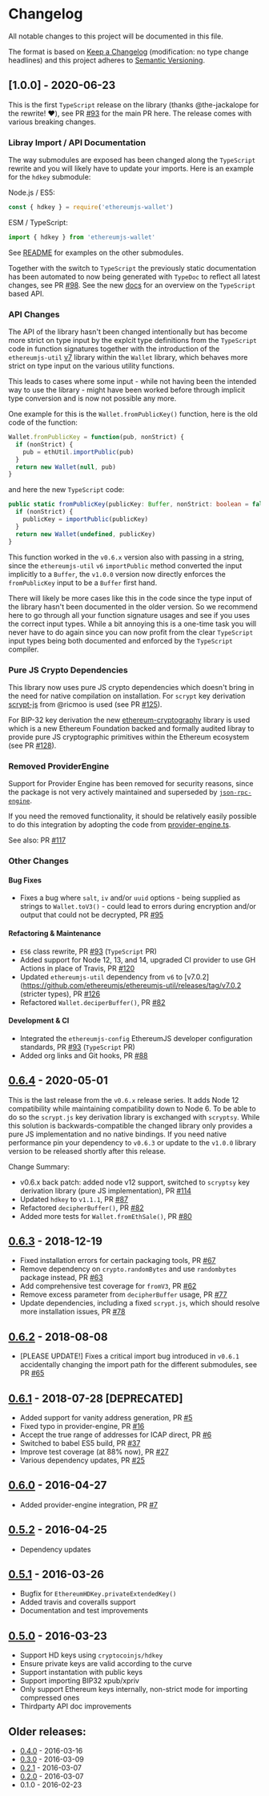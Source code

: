 # Changelog

All notable changes to this project will be documented in this file.

The format is based on [Keep a Changelog](http://keepachangelog.com/en/1.0.0/)
(modification: no type change headlines) and this project adheres to
[Semantic Versioning](http://semver.org/spec/v2.0.0.html).

## [1.0.0] - 2020-06-23

This is the first `TypeScript` release on the library (thanks @the-jackalope for the rewrite! ❤️), see PR [#93](https://github.com/ethereumjs/ethereumjs-wallet/pull/93) for the main PR here. The release comes with various breaking changes.

### Libray Import / API Documentation

The way submodules are exposed has been changed along the `TypeScript` rewrite and you will likely have to update your imports. Here is an example for the `hdkey` submodule:

Node.js / ES5:

```js
const { hdkey } = require('ethereumjs-wallet')
```

ESM / TypeScript:

```js
import { hdkey } from 'ethereumjs-wallet'
```

See [README](https://github.com/ethereumjs/ethereumjs-wallet#wallet-api) for examples on the other submodules.

Together with the switch to `TypeScript` the previously static documentation has been automated to now being generated with `TypeDoc` to reflect all latest changes, see PR [#98](https://github.com/ethereumjs/ethereumjs-wallet/pull/98). See the new [docs](https://github.com/ethereumjs/ethereumjs-wallet/blob/master/docs/README.md) for an overview on the `TypeScript` based API.

### API Changes

The API of the library hasn't been changed intentionally but has become more strict on type input by the explcit type definitions from the `TypeScript` code in function signatures together with the introduction of the `ethereumjs-util` [v7](https://github.com/ethereumjs/ethereumjs-util/releases) library within the `Wallet` library, which behaves more strict on type input on the various utility functions.

This leads to cases where some input - while not having been the intended way to use the library - might have been worked before through implicit type conversion and is now not possible any more.

One example for this is the `Wallet.fromPublicKey()` function, here is the old code of the function:

```js
Wallet.fromPublicKey = function(pub, nonStrict) {
  if (nonStrict) {
    pub = ethUtil.importPublic(pub)
  }
  return new Wallet(null, pub)
}
```

and here the new `TypeScript` code:

```typescript
public static fromPublicKey(publicKey: Buffer, nonStrict: boolean = false): Wallet {
  if (nonStrict) {
    publicKey = importPublic(publicKey)
  }
  return new Wallet(undefined, publicKey)
}
```

This function worked in the `v0.6.x` version also with passing in a string, since the `ethereumjs-util` `v6` `importPublic` method converted the input implicitly to a `Buffer`, the `v1.0.0` version now directly enforces the `fromPublicKey` input to be a `Buffer` first hand.

There will likely be more cases like this in the code since the type input of the library hasn't been documented in the older version. So we recommend here to go through all your function signature usages and see if you uses the correct input types. While a bit annoying this is a one-time task you will never have to do again since you can now profit from the clear `TypeScript` input types being both documented and enforced by the `TypeScript` compiler.

### Pure JS Crypto Dependencies

This library now uses pure JS crypto dependencies which doesn't bring in the need for native compilation on installation. For `scrypt` key derivation [scrypt-js](https://github.com/ricmoo/scrypt-js) from @ricmoo is used (see PR [#125](https://github.com/ethereumjs/ethereumjs-wallet/pull/125)).

For BIP-32 key derivation the new [ethereum-cryptography](https://github.com/ethereum/js-ethereum-cryptography) library is used which is a new Ethereum Foundation backed and formally audited libray to provide pure JS cryptographic primitives within the Ethereum ecosystem (see PR [#128](https://github.com/ethereumjs/ethereumjs-wallet/pull/128)).

### Removed ProviderEngine

Support for Provider Engine has been removed for security reasons, since the package is not very actively maintained and superseded by [`json-rpc-engine`](https://github.com/MetaMask/web3-provider-engine#web3-providerengine).

If you need the removed functionality, it should be relatively easily possible to do this integration by adopting the code from [provider-engine.ts](https://github.com/ethereumjs/ethereumjs-wallet/blob/v0.6.x/src/provider-engine.js).

See also: PR [#117](https://github.com/ethereumjs/ethereumjs-wallet/pull/117)

### Other Changes

#### Bug Fixes

- Fixes a bug where `salt`, `iv` and/or `uuid` options - being supplied as strings to `Wallet.toV3()` - could lead to errors during encryption and/or output that could not be decrypted,
  PR [#95](https://github.com/ethereumjs/ethereumjs-wallet/pull/95)

#### Refactoring & Maintenance

- `ES6` class rewrite,
  PR [#93](https://github.com/ethereumjs/ethereumjs-wallet/pull/93) (`TypeScript` PR)
- Added support for Node 12, 13, and 14, upgraded CI provider to use GH Actions in place of Travis,
  PR [#120](https://github.com/ethereumjs/ethereumjs-wallet/pull/120)
- Updated `ethereumjs-util` dependency from `v6` to
  [v7.0.2](https://github.com/ethereumjs/ethereumjs-util/releases/tag/v7.0.2 (stricter types),
  PR [#126](https://github.com/ethereumjs/ethereumjs-wallet/pull/126)
- Refactored `Wallet.deciperBuffer()`,
  PR [#82](https://github.com/ethereumjs/ethereumjs-wallet/pull/82)

#### Development & CI

- Integrated the `ethereumjs-config` EthereumJS developer configuration standards,
  PR [#93](https://github.com/ethereumjs/ethereumjs-wallet/pull/93) (`TypeScript` PR)
- Added org links and Git hooks,
  PR [#88](https://github.com/ethereumjs/ethereumjs-wallet/pull/88)

[0.6.4]: https://github.com/ethereumjs/ethereumjs-wallet/compare/v0.6.3...v1.0.0

## [0.6.4] - 2020-05-01

This is the last release from the `v0.6.x` release series. It adds Node 12 compatibility while maintaining compatibility
down to Node 6. To be able to do so the `scrypt.js` key derivation library is exchanged with `scryptsy`. While this solution is backwards-compatible the changed library only provides a pure JS implementation and no native bindings. If you need native performance pin your dependency to `v0.6.3` or update to the `v1.0.0` library version to be released shortly after this release.

Change Summary:

- v0.6.x back patch: added node v12 support, switched to `scryptsy` key derivation library (pure JS implementation),
  PR [#114](https://github.com/ethereumjs/ethereumjs-wallet/pull/114)
- Updated `hdkey` to `v1.1.1`,
  PR [#87](https://github.com/ethereumjs/ethereumjs-wallet/pull/87)
- Refactored `decipherBuffer()`,
  PR [#82](https://github.com/ethereumjs/ethereumjs-wallet/pull/82)
- Added more tests for `Wallet.fromEthSale()`,
  PR [#80](https://github.com/ethereumjs/ethereumjs-wallet/pull/80)

[0.6.4]: https://github.com/ethereumjs/ethereumjs-wallet/compare/v0.6.3...v0.6.4

## [0.6.3] - 2018-12-19

- Fixed installation errors for certain packaging tools, PR [#67](https://github.com/ethereumjs/ethereumjs-wallet/pull/67)
- Remove dependency on `crypto.randomBytes` and use `randombytes` package instead, PR [#63](https://github.com/ethereumjs/ethereumjs-wallet/pull/63)
- Add comprehensive test coverage for `fromV3`, PR [#62](https://github.com/ethereumjs/ethereumjs-wallet/pull/62)
- Remove excess parameter from `decipherBuffer` usage, PR [#77](https://github.com/ethereumjs/ethereumjs-wallet/pull/77)
- Update dependencies, including a fixed `scrypt.js`, which should resolve more installation issues, PR [#78](https://github.com/ethereumjs/ethereumjs-wallet/pull/78)

[0.6.3]: https://github.com/ethereumjs/ethereumjs-wallet/compare/v0.6.2...v0.6.3

## [0.6.2] - 2018-08-08

- [PLEASE UPDATE!] Fixes a critical import bug introduced in `v0.6.1` accidentally
  changing the import path for the different submodules, see PR [#65](https://github.com/ethereumjs/ethereumjs-wallet/pull/65)

[0.6.2]: https://github.com/ethereumjs/ethereumjs-wallet/compare/v0.6.1...v0.6.2

## [0.6.1] - 2018-07-28 [DEPRECATED]

- Added support for vanity address generation, PR [#5](https://github.com/ethereumjs/ethereumjs-wallet/pull/5)
- Fixed typo in provider-engine, PR [#16](https://github.com/ethereumjs/ethereumjs-wallet/pull/16)
- Accept the true range of addresses for ICAP direct, PR [#6](https://github.com/ethereumjs/ethereumjs-wallet/pull/6)
- Switched to babel ES5 build, PR [#37](https://github.com/ethereumjs/ethereumjs-wallet/pull/37)
- Improve test coverage (at 88% now), PR [#27](https://github.com/ethereumjs/ethereumjs-wallet/pull/27)
- Various dependency updates, PR [#25](https://github.com/ethereumjs/ethereumjs-wallet/pull/25)

[0.6.1]: https://github.com/ethereumjs/ethereumjs-wallet/compare/v0.6.0...v0.6.1

## [0.6.0] - 2016-04-27

- Added provider-engine integration, PR [#7](https://github.com/ethereumjs/ethereumjs-wallet/pull/7)

[0.6.0]: https://github.com/ethereumjs/ethereumjs-wallet/compare/v0.5.2...v0.6.0

## [0.5.2] - 2016-04-25

- Dependency updates

[0.5.2]: https://github.com/ethereumjs/ethereumjs-wallet/compare/v0.5.1...v0.5.2

## [0.5.1] - 2016-03-26

- Bugfix for `EthereumHDKey.privateExtendedKey()`
- Added travis and coveralls support
- Documentation and test improvements

[0.5.1]: https://github.com/ethereumjs/ethereumjs-wallet/compare/v0.5.0...v0.5.1

## [0.5.0] - 2016-03-23

- Support HD keys using `cryptocoinjs/hdkey`
- Ensure private keys are valid according to the curve
- Support instantation with public keys
- Support importing BIP32 xpub/xpriv
- Only support Ethereum keys internally, non-strict mode for importing compressed ones
- Thirdparty API doc improvements

[0.5.0]: https://github.com/ethereumjs/ethereumjs-wallet/compare/v0.4.0...v0.5.0

## Older releases:

- [0.4.0](https://github.com/ethereumjs/ethereumjs-wallet/compare/v0.3.0...v0.4.0) - 2016-03-16
- [0.3.0](https://github.com/ethereumjs/ethereumjs-wallet/compare/v0.2.1...v0.3.0) - 2016-03-09
- [0.2.1](https://github.com/ethereumjs/ethereumjs-wallet/compare/v0.2.0...v0.2.1) - 2016-03-07
- [0.2.0](https://github.com/ethereumjs/ethereumjs-wallet/compare/v0.1.0...v0.2.0) - 2016-03-07
- 0.1.0 - 2016-02-23
